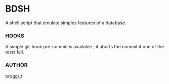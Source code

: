 # BDSH

A shell script that emulate simples features of a database.

### HOOKS

A simple git-hook pre-commit is available ; it aborts the commit if one of the tests fail.

### AUTHOR

broggi_t

